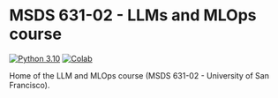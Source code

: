 # MSDS 631-02 - LLMs and MLOps course

[![Python 3.10](https://img.shields.io/badge/python-3.10-blue.svg)](https://www.python.org/downloads/release/python-31011/)
[![Colab](https://colab.research.google.com/assets/colab-badge.svg)](https://colab.research.google.com/github/nkthiebaut/guanaco)

Home of the LLM and MLOps course (MSDS 631-02 - University of San Francisco).
